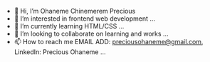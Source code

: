 - 👋 Hi, I’m Ohaneme Chinemerem Precious
- 👀 I’m interested in frontend web development ...
- 🌱 I’m currently learning HTML/CSS ...
- 💞️ I’m looking to collaborate on learning and works  ...
- 📫 How to reach me EMAIL ADD: preciousohaneme@gmail.com, LinkedIn: Precious Ohaneme ...

<!---
o5072/o5072 is a ✨ special ✨ repository because its `README.md` (this file) appears on your GitHub profile.
You can click the Preview link to take a look at your changes.
--->

